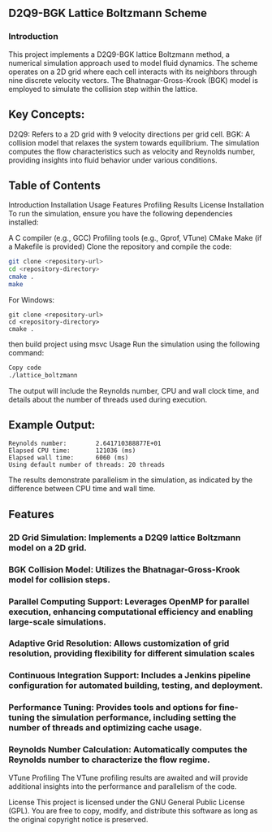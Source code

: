## D2Q9-BGK Lattice Boltzmann Scheme
### Introduction
This project implements a D2Q9-BGK lattice Boltzmann method, a numerical simulation approach used to model fluid dynamics. The scheme operates on a 2D grid where each cell interacts with its neighbors through nine discrete velocity vectors. The Bhatnagar-Gross-Krook (BGK) model is employed to simulate the collision step within the lattice.

## Key Concepts:
D2Q9: Refers to a 2D grid with 9 velocity directions per grid cell.
BGK: A collision model that relaxes the system towards equilibrium.
The simulation computes the flow characteristics such as velocity and Reynolds number, providing insights into fluid behavior under various conditions.

## Table of Contents
Introduction
Installation
Usage
Features
Profiling Results
License
Installation
To run the simulation, ensure you have the following dependencies installed:

A C compiler (e.g., GCC)
Profiling tools (e.g., Gprof, VTune)
CMake
Make (if a Makefile is provided)
Clone the repository and compile the code:

```bash
git clone <repository-url>
cd <repository-directory>
cmake .
make
```

For Windows:
```powershell/ git bash
git clone <repository-url>
cd <repository-directory>
cmake .
```
then build project using msvc
Usage
Run the simulation using the following command:

```bash
Copy code
./lattice_boltzmann
```
The output will include the Reynolds number, CPU and wall clock time, and details about the number of threads used during execution.

## Example Output:
```
Reynolds number:        2.641710388877E+01
Elapsed CPU time:       121036 (ms)
Elapsed wall time:      6060 (ms)
Using default number of threads: 20 threads
```
The results demonstrate parallelism in the simulation, as indicated by the difference between CPU time and wall time.

## Features
### 2D Grid Simulation: Implements a D2Q9 lattice Boltzmann model on a 2D grid.
### BGK Collision Model: Utilizes the Bhatnagar-Gross-Krook model for collision steps.
### Parallel Computing Support: Leverages OpenMP for parallel execution, enhancing computational efficiency and enabling large-scale simulations.
### Adaptive Grid Resolution: Allows customization of grid resolution, providing flexibility for different simulation scales
### Continuous Integration Support: Includes a Jenkins pipeline configuration for automated building, testing, and deployment.
### Performance Tuning: Provides tools and options for fine-tuning the simulation performance, including setting the number of threads and optimizing cache usage.
### Reynolds Number Calculation: Automatically computes the Reynolds number to characterize the flow regime.



VTune Profiling
The VTune profiling results are awaited and will provide additional insights into the performance and parallelism of the code.

License
This project is licensed under the GNU General Public License (GPL). You are free to copy, modify, and distribute this software as long as the original copyright notice is preserved.
